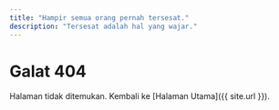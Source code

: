 ```yaml
---
title: "Hampir semua orang pernah tersesat."
description: "Tersesat adalah hal yang wajar."
---
```

# Galat 404

Halaman tidak ditemukan. Kembali ke [Halaman Utama]({{ site.url }}).
